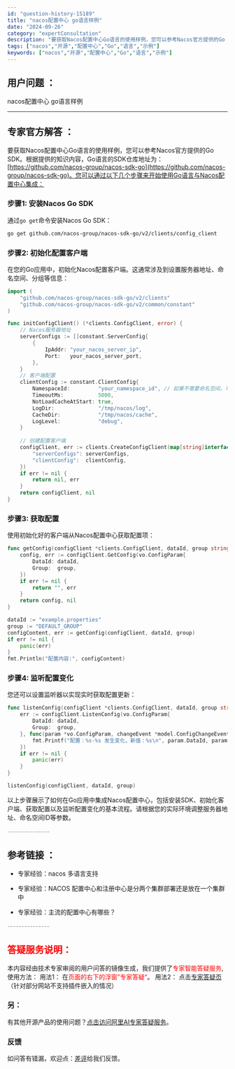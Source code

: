 ```yaml
---
id: "question-history-15189"
title: "nacos配置中心 go语言样例"
date: "2024-09-26"
category: "expertConsultation"
description: "要获取Nacos配置中心Go语言的使用样例，您可以参考Nacos官方提供的Go SDK。根据提供的知识内容，Go语言的SDK仓库地址为：[https://github.com/nacos-group/nacos-sdk-go](https://github.com/nacos-group/nacos"
tags: ["nacos","开源","配置中心","Go","语言","示例"]
keywords: ["nacos","开源","配置中心","Go","语言","示例"]
---
```


## 用户问题 ： 
 nacos配置中心 go语言样例  

---------------
## 专家官方解答 ：

要获取Nacos配置中心Go语言的使用样例，您可以参考Nacos官方提供的Go SDK。根据提供的知识内容，Go语言的SDK仓库地址为：[https://github.com/nacos-group/nacos-sdk-go](https://github.com/nacos-group/nacos-sdk-go)。您可以通过以下几个步骤来开始使用Go语言与Nacos配置中心集成：

### 步骤1: 安装Nacos Go SDK

通过`go get`命令安装Nacos Go SDK：

```bash
go get github.com/nacos-group/nacos-sdk-go/v2/clients/config_client
```

### 步骤2: 初始化配置客户端

在您的Go应用中，初始化Nacos配置客户端。这通常涉及到设置服务器地址、命名空间、分组等信息：

```go
import (
    "github.com/nacos-group/nacos-sdk-go/v2/clients"
    "github.com/nacos-group/nacos-sdk-go/v2/common/constant"
)

func initConfigClient() (*clients.ConfigClient, error) {
    // Nacos服务器地址
    serverConfigs := []constant.ServerConfig{
        {
            IpAddr: "your_nacos_server_ip",
            Port:   your_nacos_server_port,
        },
    }
    // 客户端配置
    clientConfig := constant.ClientConfig{
        NamespaceId:         "your_namespace_id", // 如果不需要命名空间，可以留空
        TimeoutMs:           5000,
        NotLoadCacheAtStart: true,
        LogDir:              "/tmp/nacos/log",
        CacheDir:            "/tmp/nacos/cache",
        LogLevel:            "debug",
    }
    
    // 创建配置客户端
    configClient, err := clients.CreateConfigClient(map[string]interface{}{
        "serverConfigs": serverConfigs,
        "clientConfig":  clientConfig,
    })
    if err != nil {
        return nil, err
    }
    return configClient, nil
}
```

### 步骤3: 获取配置

使用初始化好的客户端从Nacos配置中心获取配置项：

```go
func getConfig(configClient *clients.ConfigClient, dataId, group string) (string, error) {
    config, err := configClient.GetConfig(vo.ConfigParam{
        DataId: dataId,
        Group:  group,
    })
    if err != nil {
        return "", err
    }
    return config, nil
}

dataId := "example.properties"
group := "DEFAULT_GROUP"
configContent, err := getConfig(configClient, dataId, group)
if err != nil {
    panic(err)
}
fmt.Println("配置内容:", configContent)
```

### 步骤4: 监听配置变化

您还可以设置监听器以实现实时获取配置更新：

```go
func listenConfig(configClient *clients.ConfigClient, dataId, group string) {
    err := configClient.ListenConfig(vo.ConfigParam{
        DataId: dataId,
        Group:  group,
    }, func(param *vo.ConfigParam, changeEvent *model.ConfigChangeEvent) {
        fmt.Printf("配置：%s-%s 发生变化，新值：%s\n", param.DataId, param.Group, changeEvent.Content)
    })
    if err != nil {
        panic(err)
    }
}

listenConfig(configClient, dataId, group)
```

以上步骤展示了如何在Go应用中集成Nacos配置中心，包括安装SDK、初始化客户端、获取配置以及监听配置变化的基本流程。请根据您的实际环境调整服务器地址、命名空间ID等参数。


<font color="#949494">---------------</font> 


## 参考链接 ：

* 专家经验：nacos 多语言支持 
 
 * 专家经验：NACOS 配置中心和注册中心是分两个集群部署还是放在一个集群中 
 
 * 专家经验：主流的配置中心有哪些？ 


 <font color="#949494">---------------</font> 
 


## <font color="#FF0000">答疑服务说明：</font> 

本内容经由技术专家审阅的用户问答的镜像生成，我们提供了<font color="#FF0000">专家智能答疑服务</font>,使用方法：
用法1： 在<font color="#FF0000">页面的右下的浮窗”专家答疑“</font>。
用法2： 点击[专家答疑页](https://answer.opensource.alibaba.com/docs/intro)（针对部分网站不支持插件嵌入的情况）
### 另：


有其他开源产品的使用问题？[点击访问阿里AI专家答疑服务](https://answer.opensource.alibaba.com/docs/intro)。
### 反馈
如问答有错漏，欢迎点：[差评](https://ai.nacos.io/user/feedbackByEnhancerGradePOJOID?enhancerGradePOJOId=15209)给我们反馈。
